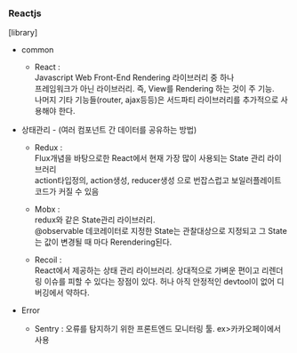 ### Reactjs


[library]
* common
  - React : <br>
    Javascript Web Front-End Rendering 라이브러리 중 하나<br>
    프레임워크가 아닌 라이브러리. 즉, View를 Rendering 하는 것이 주 기능. <br>
    나머지 기타 기능들(router, ajax등등)은 서드파티 라이브러리를 추가적으로 사용해야 한다.
 
 
* 상태관리 - (여러 컴포넌트 간 데이터를 공유하는 방법)
  - Redux : <br>
    Flux개념을 바탕으로한 React에서 현재 가장 많이 사용되는 State 관리 라이브러리 <br>
    action타입정의, action생성, reducer생성 으로 번잡스럽고 보일러플레이트 코드가 커질 수 있음
    
   - Mobx : <br>
    redux와 같은 State관리 라이브러리. <br>
    @observable 데코레이터로 지정한 State는 관찰대상으로 지정되고 그 State는 값이 변경될 때 마다 Rerendering된다.<br>
    
   - Recoil : <br>
    React에서 제공하는 상태 관리 라이브러리. 상대적으로 가벼운 편이고 리렌더링 이슈를 피할 수 있다는 장점이 있다. 허나 아직 안정적인 devtool이 없어 디버깅에서 약하다.
    
    
* Error <br>
  - Sentry : 오류를 탐지하기 위한 프론트엔드 모니터링 툴. ex>카카오페이에서 사용<br>
